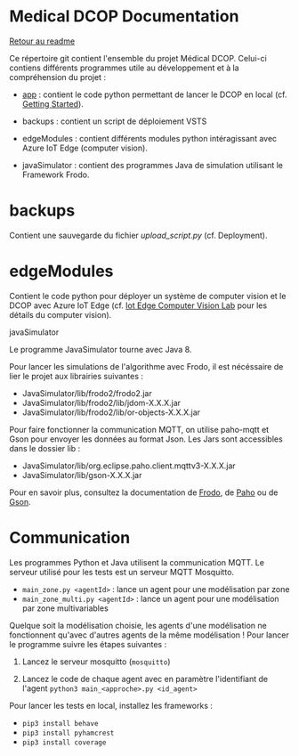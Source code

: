 # Medical DCOP Documentation

[Retour au readme](../Readme.md)

Ce répertoire git contient l'ensemble du projet Médical DCOP. Celui-ci contiens différents programmes utile au développement et à la compréhension du projet : 

- [app](./app_doc.md) : contient le code python permettant de lancer le DCOP en local (cf. [Getting Started](./Readme.md)).

- backups : contient un script de déploiement VSTS

- edgeModules : contient différents modules python intéragissant avec Azure IoT Edge (computer vision). 

- javaSimulator : contient des programmes Java de simulation utilisant le Framework Frodo. 

# backups

Contient une sauvegarde du fichier *upload_script.py* (cf. Deployment).

# edgeModules

Contient le code python pour déployer un système de computer vision et le DCOP avec Azure IoT Edge (cf. [Iot Edge Computer Vision Lab](./computer_vision/iot-edge-computer-vision-lab.md) pour les détails du computer vision).

 javaSimulator

Le programme JavaSimulator tourne avec Java 8. 

Pour lancer les simulations de l'algorithme avec Frodo, il est nécéssaire de lier le projet aux librairies suivantes : 
- JavaSimulator/lib/frodo2/frodo2.jar
- JavaSimulator/lib/frodo2/lib/jdom-X.X.X.jar
- JavaSimulator/lib/frodo2/lib/or-objects-X.X.X.jar

Pour faire fonctionner la communication MQTT, on utilise paho-mqtt et Gson pour envoyer les données au format Json. Les Jars sont accessibles dans le dossier lib : 
- JavaSimulator/lib/org.eclipse.paho.client.mqttv3-X.X.X.jar
- JavaSimulator/lib/gson-X.X.X.jar

Pour en savoir plus, consultez la documentation de [Frodo](https://frodo-ai.tech/), de [Paho](https://www.eclipse.org/paho/) ou de [Gson](https://github.com/google/gson).

# Communication

Les programmes Python et Java utilisent la communication MQTT. Le serveur utilisé pour les tests est un serveur MQTT Mosquitto. 


- `main_zone.py <agentId>` : lance un agent pour une modélisation par zone
- `main_zone_multi.py <agentId>` : lance un agent pour une modélisation par zone multivariables

Quelque soit la modélisation choisie, les agents d'une modélisation ne fonctionnent qu'avec d'autres agents de la même modélisation ! Pour lancer le programme suivre les étapes suivantes : 

1. Lancez le serveur mosquitto (`mosquitto`)

2. Lancez le code de chaque agent avec en paramètre l'identifiant de l'agent `python3 main_<approche>.py <id_agent>`



Pour lancer les tests en local, installez les frameworks : 
- `pip3 install behave`
- `pip3 install pyhamcrest`
- `pip3 install coverage`